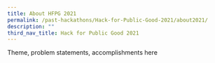 ```yaml
---
title: About HFPG 2021
permalink: /past-hackathons/Hack-for-Public-Good-2021/about2021/
description: ""
third_nav_title: Hack for Public Good 2021
---
```

Theme, problem statements, accomplishments here